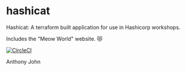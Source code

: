 # hashicat
Hashicat: A terraform built application for use in Hashicorp workshops.

Includes the "Meow World" website. 😻

[![CircleCI](https://circleci.com/gh/hashicorp/hashicat-azure.svg?style=svg)](https://circleci.com/gh/hashicorp/hashicat-azure)

Anthony John